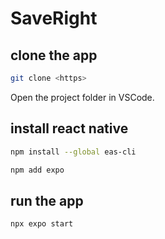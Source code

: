 # SaveRight

## clone the app

```bash
git clone <https>
```

Open the project folder in VSCode.

## install react native

```bash
npm install --global eas-cli
```

```bash
npm add expo
```

## run the app

```bash
npx expo start
```
